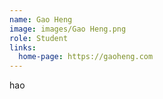 ```yaml
---
name: Gao Heng
image: images/Gao Heng.png
role: Student
links:
  home-page: https://gaoheng.com
---
```


hao
